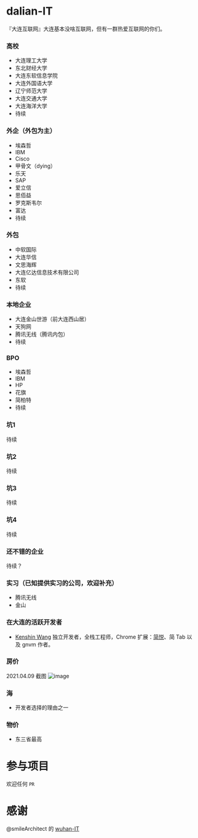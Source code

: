 # dalian-IT
『大连互联网』大连基本没啥互联网，但有一群热爱互联网的你们。

### 高校

- 大连理工大学
- 东北财经大学
- 大连东软信息学院
- 大连外国语大学
- 辽宁师范大学
- 大连交通大学
- 大连海洋大学
- 待续

### 外企（外包为主）

- 埃森哲
- IBM
- Cisco
- 甲骨文（dying）
- 乐天
- SAP
- 爱立信
- 思佰益
- 罗克斯韦尔
- 富达
- 待续

### 外包

- 中软国际
- 大连华信
- 文思海辉
- 大连亿达信息技术有限公司
- 东软
- 待续

### 本地企业

- 大连金山世游（前大连西山居）
- 天狗网
- 腾讯无线（腾讯内包）
- 待续

### BPO

- 埃森哲
- IBM
- HP
- 花旗
- 简柏特
- 待续

### 坑1

待续

### 坑2

待续

### 坑3

待续

### 坑4

待续

### 还不错的企业

待续？

### 实习（已知提供实习的公司，欢迎补充）

- 腾讯无线
- 金山

### 在大连的活跃开发者

- [Kenshin Wang](https://github.com/kenshin) 独立开发者，全栈工程师，Chrome 扩展：[简悦](http://ksria.com/simpread/)、简 Tab 以及 gnvm 作者。

### 房价

2021.04.09 截图
![image](https://user-images.githubusercontent.com/15976103/114115975-6ce1ce00-9916-11eb-8485-df9b2a05cd3a.png)

### 海

- 开发者选择的理由之一

### 物价

- 东三省最高

# 参与项目

欢迎任何 `PR`

# 感谢

@smileArchitect 的 [wuhan-IT](https://github.com/smileArchitect/wuhan-IT)
